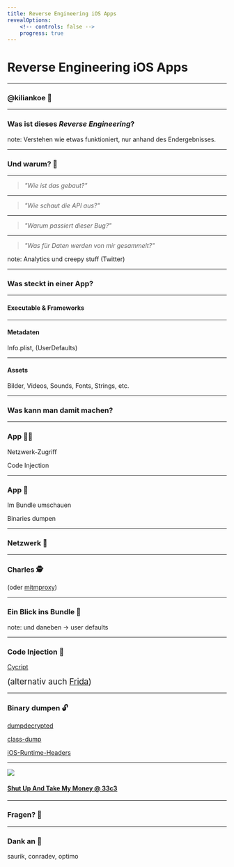 ```yaml
---
title: Reverse Engineering iOS Apps
revealOptions:
    <!-- controls: false -->
    progress: true
---
```


<link rel="stylesheet" href="https://opensource.keycdn.com/fontawesome/4.7.0/font-awesome.min.css" integrity="sha384-dNpIIXE8U05kAbPhy3G1cz+yZmTzA6CY8Vg/u2L9xRnHjJiAK76m2BIEaSEV+/aU" crossorigin="anonymous">

# Reverse Engineering iOS Apps

---

### @kiliankoe 👋

[<i class="fa fa-github" aria-hidden="true"></i>](https://github.com/kiliankoe)
[<i class="fa fa-twitter" aria-hidden="true"></i>](https://twitter.com/kiliankoe)
[<i class="fa fa-rss" aria-hidden="true"></i>](https://blog.kilian.io)

---

### Was ist dieses *Reverse Engineering*?

note: Verstehen wie etwas funktioniert, nur anhand des Endergebnisses.

----

### Und warum? 🤔

----

> *"Wie ist das gebaut?"*

----

> *"Wie schaut die API aus?"*

----

> *"Warum passiert dieser Bug?"*

----

> *"Was für Daten werden von mir gesammelt?"*

note: Analytics und creepy stuff (Twitter)

---

### Was steckt in einer App?

----

#### Executable & Frameworks

----

#### Metadaten

Info.plist, (UserDefaults)

----

#### Assets

Bilder, Videos, Sounds, Fonts, Strings, etc.

---

### Was kann man damit machen?

----

### App 🏃‍♀️

Netzwerk-Zugriff

Code Injection

----

### App 🛑

Im Bundle umschauen

Binaries dumpen

---

### Netzwerk 📡

----

### Charles 🕵️

(oder [mitmproxy](https://mitmproxy.org))

---

### Ein Blick ins Bundle 👀

note: und daneben -> user defaults

---

### Code Injection 💉

[Cycript](http://www.cycript.org)

<span style="font-size: 14pt">(alternativ auch [Frida](https://www.frida.re))</span>

---

### Binary dumpen 🔓

[dumpdecrypted](https://github.com/conradev/dumpdecrypted)

[class-dump](https://github.com/nygard/class-dump)

[iOS-Runtime-Headers](https://github.com/nst/iOS-Runtime-Headers)

---

![](https://cloud.githubusercontent.com/assets/2625584/25534112/1e8ac058-2c33-11e7-9b73-b6cae1c74cbc.png)

#### [Shut Up And Take My Money @ 33c3](https://media.ccc.de/v/33c3-7969-shut_up_and_take_my_money)

---

### Fragen? 🙋

---

### Dank an 🙏

saurik, conradev, optimo
